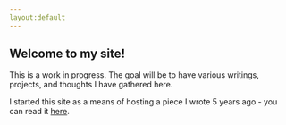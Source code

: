 ```yaml
---
layout:default
---
```

## Welcome to my site!

This is a work in progress.  The goal will be to have various writings, projects, and thoughts I have gathered here.

I started this site as a means of hosting a piece I wrote 5 years ago - you can read it [here](pages/library.md).